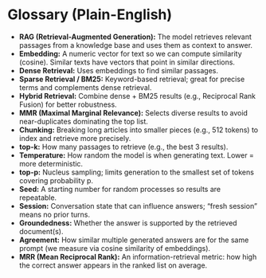 # Glossary (Plain-English)

- **RAG (Retrieval-Augmented Generation):** The model retrieves relevant passages from a knowledge base and uses them as context to answer.
- **Embedding:** A numeric vector for text so we can compute similarity (cosine). Similar texts have vectors that point in similar directions.
- **Dense Retrieval:** Uses embeddings to find similar passages.
- **Sparse Retrieval / BM25:** Keyword-based retrieval; great for precise terms and complements dense retrieval.
- **Hybrid Retrieval:** Combine dense + BM25 results (e.g., Reciprocal Rank Fusion) for better robustness.
- **MMR (Maximal Marginal Relevance):** Selects diverse results to avoid near-duplicates dominating the top list.
- **Chunking:** Breaking long articles into smaller pieces (e.g., 512 tokens) to index and retrieve more precisely.
- **top-k:** How many passages to retrieve (e.g., the best 3 results).
- **Temperature:** How random the model is when generating text. Lower = more deterministic.
- **top-p:** Nucleus sampling; limits generation to the smallest set of tokens covering probability p.
- **Seed:** A starting number for random processes so results are repeatable.
- **Session:** Conversation state that can influence answers; “fresh session” means no prior turns.
- **Groundedness:** Whether the answer is supported by the retrieved document(s).
- **Agreement:** How similar multiple generated answers are for the same prompt (we measure via cosine similarity of embeddings).
- **MRR (Mean Reciprocal Rank):** An information-retrieval metric: how high the correct answer appears in the ranked list on average.
